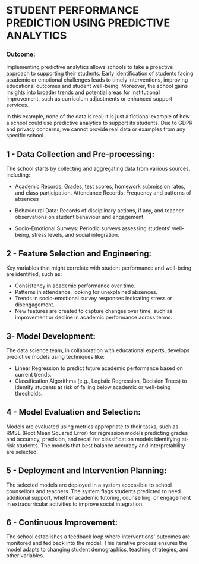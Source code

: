 # STUDENT PERFORMANCE PREDICTION USING PREDICTIVE ANALYTICS

### Outcome:

Implementing predictive analytics allows schools to take a proactive approach to supporting their students. Early identification of students facing academic or emotional challenges leads to timely interventions, improving educational outcomes and student well-being. Moreover, the school gains insights into broader trends and potential areas for institutional improvement, such as curriculum adjustments or enhanced support services.

In this example, none of the data is real; it is just a fictional example of how a school could use predictive analytics to support its students. Due to GDPR and privacy concerns, we cannot provide real data or examples from any specific school.

## 1 - Data Collection and Pre-processing:

The school starts by collecting and aggregating data from various sources, including:

* Academic Records: Grades, test scores, homework submission rates, and class participation.
Attendance Records: Frequency and patterns of absences

* Behavioural Data: Records of disciplinary actions, if any, and teacher observations on student behaviour and engagement.

* Socio-Emotional Surveys: Periodic surveys assessing students' well-being, stress levels, and social integration.

## 2 - Feature Selection and Engineering:

Key variables that might correlate with student performance and well-being are identified, such as:

* Consistency in academic performance over time.
* Patterns in attendance, looking for unexplained absences.
* Trends in socio-emotional survey responses indicating stress or disengagement.
* New features are created to capture changes over time, such as improvement or decline in academic performance across terms.

## 3- Model Development:

The data science team, in collaboration with educational experts, develops predictive models using techniques like:

* Linear Regression to predict future academic performance based on current trends.
* Classification Algorithms (e.g., Logistic Regression, Decision Trees) to identify students at risk of falling below academic or well-being thresholds.

## 4 - Model Evaluation and Selection:

Models are evaluated using metrics appropriate to their tasks, such as RMSE (Root Mean Squared Error) for regression models predicting grades and accuracy, precision, and recall for classification models identifying at-risk students. The models that best balance accuracy and interpretability are selected.

## 5 - Deployment and Intervention Planning:

The selected models are deployed in a system accessible to school counsellors and teachers. The system flags students predicted to need additional support, whether academic tutoring, counselling, or engagement in extracurricular activities to improve social integration.

## 6 - Continuous Improvement:

The school establishes a feedback loop where interventions' outcomes are monitored and fed back into the model. This iterative process ensures the model adapts to changing student demographics, teaching strategies, and other variables.